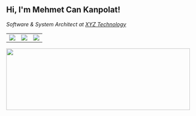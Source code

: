 <h2> Hi, I'm Mehmet Can Kanpolat!</h2>
	
<p><em>Software & System Architect at <a href="https://xyzteknoloji.com">XYZ Technology</a>
</em></p>

 |   |   |   |
| ----------- | ------------ | ------------ |
|     <img src="http://views.whatilearened.today/views/github/mckanpolat/views.svg"/>  |   <a href="https://github.com/mckanpolat/"><img src="https://img.shields.io/github/followers/mckanpolat?color=%234CC61E&label=GitHub%20Followers%20%3A"/></a> | <a href="https://github.com/mckanpolat?tab=repositories"><img src="https://badges.frapsoft.com/os/v2/open-source.svg?v=103"/></a>  |


<p>
<img align="left" width="490" height="165" src="https://github-readme-stats.vercel.app/api?username=mckanpolat&theme=chartreuse-dark&show_icons=true&hide_border=false&line_height=20&show_owner=true"/>
</p>
